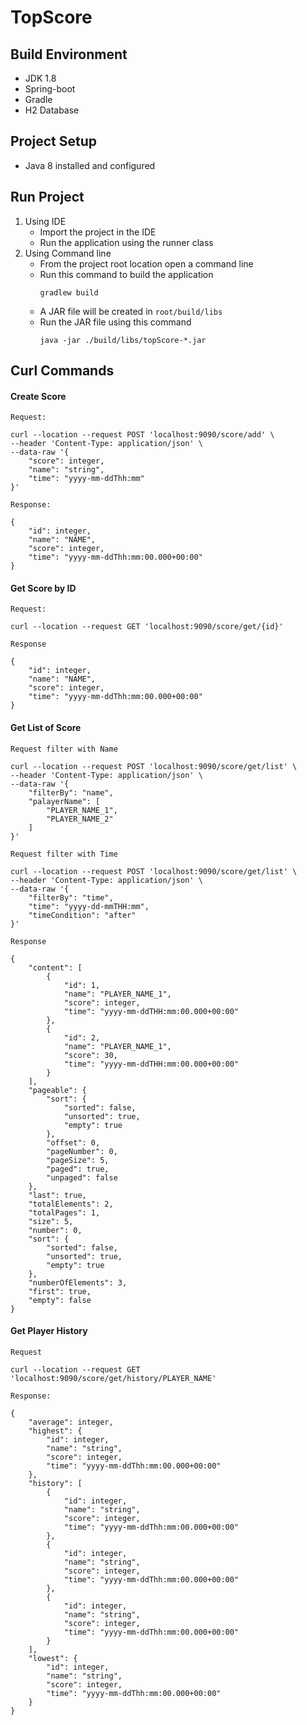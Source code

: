# TopScore 

## Build Environment
* JDK 1.8
* Spring-boot
* Gradle
* H2 Database

## Project Setup
* Java 8 installed and configured

## Run Project
1. Using IDE
    * Import the project in the IDE
    * Run the application using the runner class
2. Using Command line
    * From the project root location open a command line
    * Run this command to build the application
        ~~~
        gradlew build
        ~~~
   * A JAR file will be created in ``root/build/libs``
   * Run the JAR file using this command
        ~~~
        java -jar ./build/libs/topScore-*.jar
        ~~~
## Curl Commands
#### Create Score
``Request:``
~~~
curl --location --request POST 'localhost:9090/score/add' \
--header 'Content-Type: application/json' \
--data-raw '{
    "score": integer,
    "name": "string",
    "time": "yyyy-mm-ddThh:mm"
}'
~~~
``Response:``
~~~
{
    "id": integer,
    "name": "NAME",
    "score": integer,
    "time": "yyyy-mm-ddThh:mm:00.000+00:00"
}
~~~
#### Get Score by ID
``Request:``
~~~
curl --location --request GET 'localhost:9090/score/get/{id}'
~~~
``Response``
~~~
{
    "id": integer,
    "name": "NAME",
    "score": integer,
    "time": "yyyy-mm-ddThh:mm:00.000+00:00"
}
~~~
#### Get List of Score
``Request filter with Name``
~~~
curl --location --request POST 'localhost:9090/score/get/list' \
--header 'Content-Type: application/json' \
--data-raw '{
    "filterBy": "name",
    "palayerName": [
        "PLAYER_NAME_1",
        "PLAYER_NAME_2"
    ]
}'
~~~

``Request filter with Time``
~~~
curl --location --request POST 'localhost:9090/score/get/list' \
--header 'Content-Type: application/json' \
--data-raw '{
    "filterBy": "time",
    "time": "yyyy-dd-mmTHH:mm",
    "timeCondition": "after"
}'
~~~
``Response``
~~~
{
    "content": [
        {
            "id": 1,
            "name": "PLAYER_NAME_1",
            "score": integer,
            "time": "yyyy-mm-ddTHH:mm:00.000+00:00"
        },
        {
            "id": 2,
            "name": "PLAYER_NAME_1",
            "score": 30,
            "time": "yyyy-mm-ddTHH:mm:00.000+00:00"
        }
    ],
    "pageable": {
        "sort": {
            "sorted": false,
            "unsorted": true,
            "empty": true
        },
        "offset": 0,
        "pageNumber": 0,
        "pageSize": 5,
        "paged": true,
        "unpaged": false
    },
    "last": true,
    "totalElements": 2,
    "totalPages": 1,
    "size": 5,
    "number": 0,
    "sort": {
        "sorted": false,
        "unsorted": true,
        "empty": true
    },
    "numberOfElements": 3,
    "first": true,
    "empty": false
}
~~~

#### Get Player History
``Request``
~~~
curl --location --request GET 'localhost:9090/score/get/history/PLAYER_NAME'
~~~
``Response:``
~~~
{
    "average": integer,
    "highest": {
        "id": integer,
        "name": "string",
        "score": integer,
        "time": "yyyy-mm-ddThh:mm:00.000+00:00"
    },
    "history": [
        {
            "id": integer,
            "name": "string",
            "score": integer,
            "time": "yyyy-mm-ddThh:mm:00.000+00:00"
        },
        {
            "id": integer,
            "name": "string",
            "score": integer,
            "time": "yyyy-mm-ddThh:mm:00.000+00:00"
        },
        {
            "id": integer,
            "name": "string",
            "score": integer,
            "time": "yyyy-mm-ddThh:mm:00.000+00:00"
        }
    ],
    "lowest": {
        "id": integer,
        "name": "string",
        "score": integer,
        "time": "yyyy-mm-ddThh:mm:00.000+00:00"
    }
}
~~~